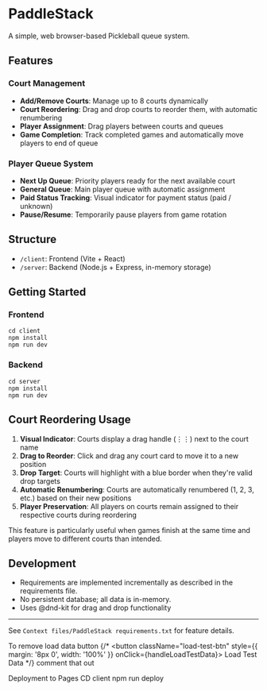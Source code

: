 # PaddleStack

A simple, web browser-based Pickleball queue system. 

## Features

### Court Management
- **Add/Remove Courts**: Manage up to 8 courts dynamically
- **Court Reordering**: Drag and drop courts to reorder them, with automatic renumbering
- **Player Assignment**: Drag players between courts and queues
- **Game Completion**: Track completed games and automatically move players to end of queue

### Player Queue System
- **Next Up Queue**: Priority players ready for the next available court
- **General Queue**: Main player queue with automatic assignment
- **Paid Status Tracking**: Visual indicator for payment status (paid / unknown)
- **Pause/Resume**: Temporarily pause players from game rotation

## Structure
- `/client`: Frontend (Vite + React)
- `/server`: Backend (Node.js + Express, in-memory storage)

## Getting Started

### Frontend
```
cd client
npm install
npm run dev
```

### Backend
```
cd server
npm install
npm run dev
```

## Court Reordering Usage

1. **Visual Indicator**: Courts display a drag handle (⋮⋮) next to the court name
2. **Drag to Reorder**: Click and drag any court card to move it to a new position
3. **Drop Target**: Courts will highlight with a blue border when they're valid drop targets
4. **Automatic Renumbering**: Courts are automatically renumbered (1, 2, 3, etc.) based on their new positions
5. **Player Preservation**: All players on courts remain assigned to their respective courts during reordering

This feature is particularly useful when games finish at the same time and players move to different courts than intended.

## Development
- Requirements are implemented incrementally as described in the requirements file.
- No persistent database; all data is in-memory.
- Uses @dnd-kit for drag and drop functionality

---
See `Context files/PaddleStack requirements.txt` for feature details.

To remove load data button
{/* <button className="load-test-btn" style={{ margin: '8px 0', width: '100%' }} onClick={handleLoadTestData}>
        Load Test Data
      </button> 
        */} comment that out
        
Deployment to Pages
CD client
 npm run deploy